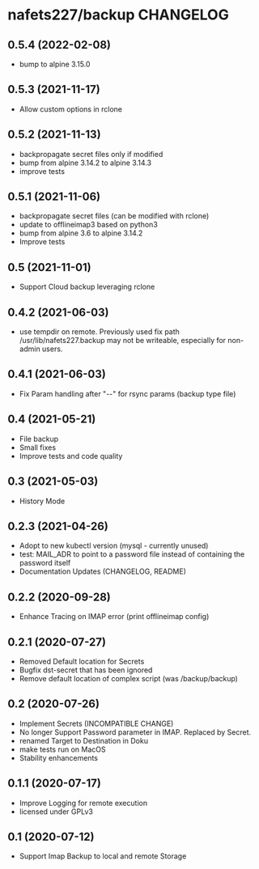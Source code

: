 # nafets227/backup CHANGELOG

## 0.5.4 (2022-02-08)
* bump to alpine 3.15.0

## 0.5.3 (2021-11-17)
* Allow custom options in rclone

## 0.5.2 (2021-11-13)
* backpropagate secret files only if modified
* bump from alpine 3.14.2 to alpine 3.14.3
* improve tests

## 0.5.1 (2021-11-06)
* backpropagate secret files (can be modified with rclone)
* update to offlineimap3 based on python3
* bump from alpine 3.6 to alpine 3.14.2
* Improve tests

## 0.5 (2021-11-01)
* Support Cloud backup leveraging rclone

## 0.4.2 (2021-06-03)
* use tempdir on remote. Previously used fix path /usr/lib/nafets227.backup
  may not be writeable, especially for non-admin users.

## 0.4.1 (2021-06-03)
* Fix Param handling after "--" for rsync params (backup type file)
## 0.4 (2021-05-21)
* File backup
* Small fixes
* Improve tests and code quality

## 0.3 (2021-05-03)
* History Mode

## 0.2.3 (2021-04-26)
* Adopt to new kubectl version (mysql - currently unused)
* test: MAIL_ADR to point to a password file instead of containing the
  password itself
* Documentation Updates (CHANGELOG, README)

## 0.2.2 (2020-09-28)
* Enhance Tracing on IMAP error (print offlineimap config)

## 0.2.1 (2020-07-27)
* Removed Default location for Secrets
* Bugfix dst-secret that has been ignored
* Remove default location of complex script (was /backup/backup)

## 0.2 (2020-07-26)
* Implement Secrets (INCOMPATIBLE CHANGE)
* No longer Support Password parameter in IMAP. Replaced by Secret.
* renamed Target to Destination in Doku
* make tests run on MacOS
* Stability enhancements

## 0.1.1 (2020-07-17)
* Improve Logging for remote execution
* licensed under GPLv3

## 0.1 (2020-07-12)
* Support Imap Backup to local and remote Storage

